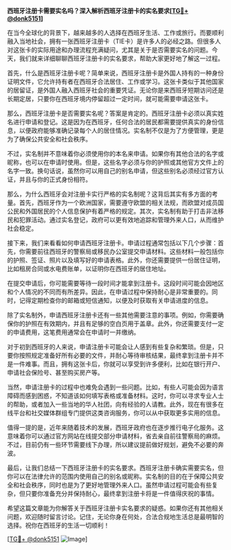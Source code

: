 **西班牙注册卡需要实名吗？深入解析西班牙注册卡的实名要求[[TG💪+ @donk5151](https://t.me/s/donk5151)]**

在当今全球化的背景下，越来越多的人选择在西班牙生活、工作或旅行。而要顺利融入当地社会，拥有一张西班牙注册卡（TIE卡）是许多人的必经之路。但很多人对这张卡的实际用途和办理流程充满疑问，尤其是关于是否需要实名的问题。今天，我们就来详细聊聊西班牙注册卡的实名要求，帮助大家更好地了解这一过程。

首先，什么是西班牙注册卡呢？简单来说，西班牙注册卡是外国人持有的一种身份证明文件，它允许持有者在西班牙合法居住、工作或学习。这张卡类似于其他国家的居留证，是外国人融入西班牙社会的重要凭证。无论你是来西班牙短期访问还是长期定居，只要你在西班牙境内停留超过一定时间，就可能需要申请这张卡。

那么，西班牙注册卡是否需要实名呢？答案是肯定的。西班牙注册卡必须以真实姓名进行申请和登记。这是因为在西班牙，任何合法的居民都需要提供真实的身份信息，以便政府能够准确记录每个人的居住情况。实名制不仅是为了方便管理，更是为了确保公共安全和社会秩序。

不过，实名制并不意味着你必须使用你的本名来申请。如果你有其他合法的名字或昵称，也可以在申请时使用。但是，这些名字必须与你的护照或其他官方文件上的名字一致。换句话说，虽然你可以用自己的别名申请，但这些别名必须经过官方认证，并且与你的正式身份相符。

那么，为什么西班牙会对注册卡实行严格的实名制呢？这背后其实有多方面的考量。首先，西班牙作为一个欧洲国家，需要遵守欧盟的相关法规，而欧盟对成员国公民和外国居民的个人信息保护有着严格的规定。其次，实名制有助于打击非法移民和犯罪活动。通过实名登记，政府可以更有效地追踪和管理外来人口，从而维护社会稳定。

接下来，我们来看看如何申请西班牙注册卡。申请过程通常包括以下几个步骤：首先，你需要前往西班牙的警察局或移民办公室提交申请材料。这些材料一般包括你的护照、签证、照片以及填写好的申请表格。此外，你还需要提供一份居住证明，比如租房合同或水电费账单，以证明你在西班牙的居住地址。

在提交申请后，你可能需要等待一段时间才能拿到注册卡。这段时间可能会因地区和个人情况的不同而有所差异。因此，在申请过程中保持耐心是非常重要的。同时，记得定期检查你的邮箱或短信通知，以便及时获取有关申请进度的信息。

除了实名制外，申请西班牙注册卡还有一些其他需要注意的事项。例如，你需要确保你的护照在有效期内，并且有足够的空白页用于盖章。此外，你还需要支付一定的申请费用，这笔费用通常会在申请时一并缴纳。

对于初到西班牙的人来说，申请注册卡可能会让人感到有些复杂和繁琐。但是，只要你按照规定准备好所有必要的文件，并耐心等待审核结果，最终拿到注册卡并不是一件难事。而且，拥有这张卡后，你就可以享受到许多便利，比如在银行开户、申请社会保险号、甚至购买房产等。

当然，申请注册卡的过程中也难免会遇到一些问题。比如，有些人可能会因为语言障碍而感到困惑，不知道该如何填写表格或准备材料。这时，你可以寻求专业人士的帮助，或者加入一些当地的华人社团，向有经验的人请教。此外，现在有很多在线平台和社交媒体群组专门提供这类咨询服务，你可以从中获取更多实用的信息。

值得一提的是，近年来随着技术的发展，西班牙政府也在逐步推行电子化服务。这意味着你可以通过官方网站在线提交部分申请材料，省去亲自前往警察局的麻烦。不过，目前仍有一些环节需要线下办理，所以建议提前做好规划，避免不必要的奔波。

最后，让我们总结一下西班牙注册卡的实名要求。西班牙注册卡确实需要实名，但你可以在法律允许的范围内使用自己的别名或昵称。实名制的目的在于保障公共安全和社会秩序，同时也是为了更好地管理外来人口。虽然申请过程可能会有些复杂，但只要你准备充分并保持耐心，最终拿到注册卡将是一件值得庆祝的事情。

希望这篇文章能为你解答关于西班牙注册卡实名要求的疑惑。如果你还有其他相关问题，欢迎随时留言讨论。记住，无论你身在何处，合法合规地生活总是最明智的选择。祝你在西班牙的生活一切顺利！

[[TG💪+ @donk5151](https://t.me/s/donk5151) ![Image](https://i.postimg.cc/rwNCRYN7/Snipaste-2025-04-30-17-27-05.png)]